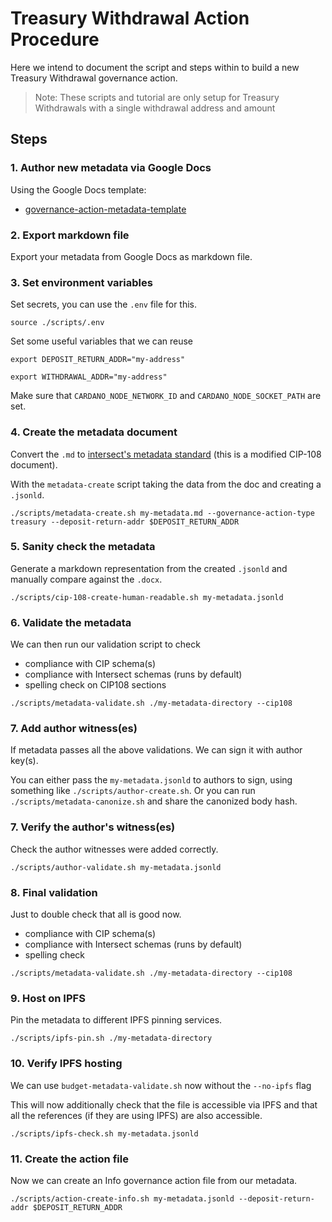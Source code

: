 # Treasury Withdrawal Action Procedure

Here we intend to document the script and steps within to build a new Treasury Withdrawal governance action.

> Note: These scripts and tutorial are only setup for Treasury Withdrawals with a single withdrawal address and amount

## Steps

### 1. Author new metadata via Google Docs

Using the Google Docs template:

- [governance-action-metadata-template](https://docs.google.com/document/d/1ry0ci4Ktno_O-fS8-g-Ht1BcEnV1FXLWa2iAUIt8-dI/edit?tab=t.0)

### 2. Export markdown file

Export your metadata from Google Docs as markdown file.

### 3. Set environment variables

Set secrets, you can use the `.env` file for this.

```shell
source ./scripts/.env
```

Set some useful variables that we can reuse

```shell
export DEPOSIT_RETURN_ADDR="my-address"

export WITHDRAWAL_ADDR="my-address"
```

Make sure that `CARDANO_NODE_NETWORK_ID` and `CARDANO_NODE_SOCKET_PATH` are set.

### 4. Create the metadata document

Convert the `.md` to [intersect's metadata standard](https://github.com/IntersectMBO/governance-actions/tree/main/schemas) (this is a modified CIP-108 document).

With the `metadata-create` script taking the data from the doc and creating a `.jsonld`.

```shell
./scripts/metadata-create.sh my-metadata.md --governance-action-type treasury --deposit-return-addr $DEPOSIT_RETURN_ADDR
```

### 5. Sanity check the metadata

Generate a markdown representation from the created `.jsonld`
and manually compare against the `.docx`.

```shell
./scripts/cip-108-create-human-readable.sh my-metadata.jsonld
```

### 6. Validate the metadata

We can then run our validation script to check

- compliance with CIP schema(s)
- compliance with Intersect schemas (runs by default)
- spelling check on CIP108 sections

```shell
./scripts/metadata-validate.sh ./my-metadata-directory --cip108
```

### 7. Add author witness(es)

If metadata passes all the above validations.
We can sign it with author key(s).

You can either pass the `my-metadata.jsonld` to authors to sign, using something like `./scripts/author-create.sh`.
Or you can run `./scripts/metadata-canonize.sh` and share the canonized body hash.

### 7. Verify the author's witness(es)

Check the author witnesses were added correctly.

```shell
./scripts/author-validate.sh my-metadata.jsonld
```

### 8. Final validation

Just to double check that all is good now.

- compliance with CIP schema(s)
- compliance with Intersect schemas (runs by default)
- spelling check

```shell
./scripts/metadata-validate.sh ./my-metadata-directory --cip108
```

### 9. Host on IPFS

Pin the metadata to different IPFS pinning services.

```shell
./scripts/ipfs-pin.sh ./my-metadata-directory
```

### 10. Verify IPFS hosting

We can use `budget-metadata-validate.sh` now without the `--no-ipfs` flag

This will now additionally check that the file is accessible via IPFS and that all the references (if they are using IPFS) are also accessible.

```shell
./scripts/ipfs-check.sh my-metadata.jsonld
```

### 11. Create the action file

Now we can create an Info governance action file from our metadata.

```shell
./scripts/action-create-info.sh my-metadata.jsonld --deposit-return-addr $DEPOSIT_RETURN_ADDR
```
